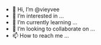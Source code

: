 - 👋 Hi, I’m @vieyvee
- 👀 I’m interested in ...
- 🌱 I’m currently learning ...
- 💞️ I’m looking to collaborate on ...
- 📫 How to reach me ...

<!---
vieyvee/vieyvee is a ✨ special ✨ repository because its `README.md` (this file) appears on your GitHub profile.
You can click the Preview link to take a look at your changes.
--->
